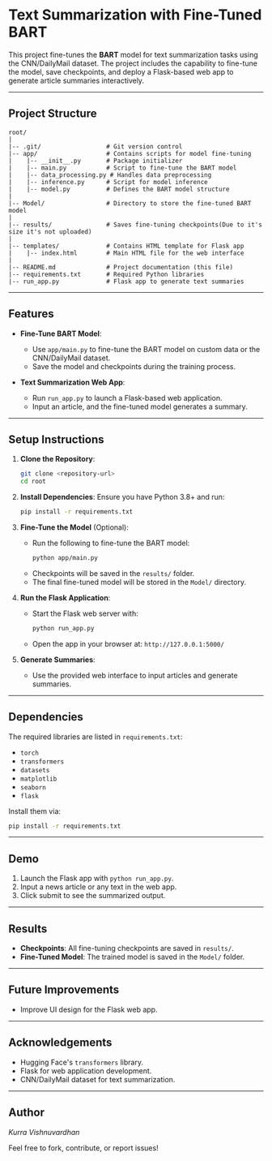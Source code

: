 # Text Summarization with Fine-Tuned BART

This project fine-tunes the **BART** model for text summarization tasks using the CNN/DailyMail dataset. The project includes the capability to fine-tune the model, save checkpoints, and deploy a Flask-based web app to generate article summaries interactively.

---

## Project Structure

```
root/
|
|-- .git/                  # Git version control
|-- app/                   # Contains scripts for model fine-tuning
|    |-- __init__.py       # Package initializer
|    |-- main.py           # Script to fine-tune the BART model
|    |-- data_processing.py # Handles data preprocessing
|    |-- inference.py      # Script for model inference
|    |-- model.py          # Defines the BART model structure
|
|-- Model/                 # Directory to store the fine-tuned BART model
|
|-- results/               # Saves fine-tuning checkpoints(Due to it's size it's not uploaded)
|
|-- templates/             # Contains HTML template for Flask app
|    |-- index.html        # Main HTML file for the web interface
|
|-- README.md              # Project documentation (this file)
|-- requirements.txt       # Required Python libraries
|-- run_app.py             # Flask app to generate text summaries
```

---

## Features

- **Fine-Tune BART Model**: 
   - Use `app/main.py` to fine-tune the BART model on custom data or the CNN/DailyMail dataset.
   - Save the model and checkpoints during the training process.

- **Text Summarization Web App**:
   - Run `run_app.py` to launch a Flask-based web application.
   - Input an article, and the fine-tuned model generates a summary.

---

## Setup Instructions

1. **Clone the Repository**:
   ```bash
   git clone <repository-url>
   cd root
   ```

2. **Install Dependencies**:
   Ensure you have Python 3.8+ and run:
   ```bash
   pip install -r requirements.txt
   ```

3. **Fine-Tune the Model** (Optional):
   - Run the following to fine-tune the BART model:
     ```bash
     python app/main.py
     ```
   - Checkpoints will be saved in the `results/` folder.
   - The final fine-tuned model will be stored in the `Model/` directory.

4. **Run the Flask Application**:
   - Start the Flask web server with:
     ```bash
     python run_app.py
     ```
   - Open the app in your browser at: `http://127.0.0.1:5000/`

5. **Generate Summaries**:
   - Use the provided web interface to input articles and generate summaries.

---

## Dependencies

The required libraries are listed in `requirements.txt`:
- `torch`
- `transformers`
- `datasets`
- `matplotlib`
- `seaborn`
- `flask`

Install them via:
```bash
pip install -r requirements.txt
```

---

## Demo
1. Launch the Flask app with `python run_app.py`.
2. Input a news article or any text in the web app.
3. Click submit to see the summarized output.

---

## Results
- **Checkpoints**: All fine-tuning checkpoints are saved in `results/`.
- **Fine-Tuned Model**: The trained model is saved in the `Model/` folder.

---

## Future Improvements
- Improve UI design for the Flask web app.

---

## Acknowledgements
- Hugging Face's `transformers` library.
- Flask for web application development.
- CNN/DailyMail dataset for text summarization.

---

## Author
*Kurra Vishnuvardhan*

Feel free to fork, contribute, or report issues!
